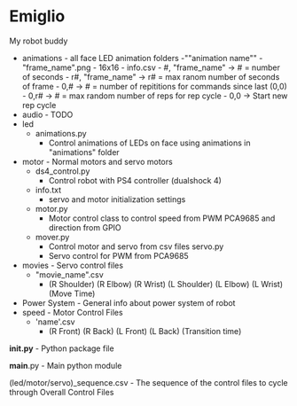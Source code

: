 # Emiglio
My robot buddy

- animations - all face LED animation folders
    -""animation name""
        - "frame_name".png
            - 16x16
        - info.csv
            - #,  "frame_name" -> #  = number of seconds
            - r#, "frame_name" -> r# = max ranom number of seconds of frame
            - 0,#              -> #  = number of repititions for commands since last (0,0)
            - 0,r#             -> #  = max random number of reps for rep cycle
            - 0,0              -> Start new rep cycle
- audio - TODO
- led
    - animations.py
        - Control animations of LEDs on face using animations in "animations" folder
- motor - Normal motors and servo motors
    - ds4_control.py
        - Control robot with PS4 controller (dualshock 4)
    - info.txt
        - servo and motor initialization settings
    - motor.py
        - Motor control class to control speed from PWM PCA9685 and direction from GPIO
    - mover.py
        - Control motor and servo from csv files
    servo.py
        - Servo control for PWM from PCA9685
- movies - Servo control files
    - "movie_name".csv
        - (R Shoulder) (R Elbow) (R Wrist) (L Shoulder) (L Elbow) (L Wrist) (Move Time)
- Power System - General info about power system of robot
- speed - Motor Control Files
    - 'name'.csv
        - (R Front) (R Back) (L Front) (L Back) (Transition time)

__init.py__ - Python package file

__main__.py - Main python module

(led/motor/servo)_sequence.csv - The sequence of the control files to cycle through
                                 Overall Control Files
